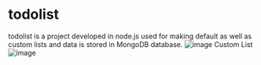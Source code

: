 # todolist
todolist is a project developed in node.js used for making default as well as custom lists and data is stored in MongoDB database.
![image](https://user-images.githubusercontent.com/78339760/120189063-80355980-c234-11eb-958b-90fb360877dc.png)
Custom List
![image](https://user-images.githubusercontent.com/78339760/120189106-8d524880-c234-11eb-972b-1a8d5f47a556.png)
